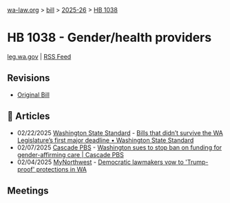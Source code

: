 [wa-law.org](/) > [bill](/bill/) > [2025-26](/bill/2025-26/) > [HB 1038](/bill/2025-26/hb/1038/)

# HB 1038 - Gender/health providers
[leg.wa.gov](https://app.leg.wa.gov/billsummary?BillNumber=1038&Year=2025&Initiative=false) | [RSS Feed](./rss.xml)

## Revisions
* [Original Bill](1/)

## 📰 Articles
* 02/22/2025 [Washington State Standard](/org/washington_state_standard/) - [Bills that didn’t survive the WA Legislature’s first major deadline • Washington State Standard](https://washingtonstatestandard.com/2025/02/22/rip-bills-that-didnt-survive-the-wa-legislatures-first-major-deadline/#:~:text=House%20Bill%201038)
* 02/07/2025 [Cascade PBS](/org/cascade_pbs/) - [Washington sues to stop ban on funding for gender-affirming care | Cascade PBS](https://crosscut.com/politics/2025/02/washington-sues-stop-ban-funding-gender-affirming-care#:~:text=House%20Bill%201038)
* 02/04/2025 [MyNorthwest](/org/mynorthwest/) - [Democratic lawmakers vow to 'Trump-proof' protections in WA](https://mynorthwest.com/uncategorized/democratic/4039959#:~:text=House%20Bill%201038)

## Meetings